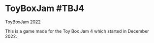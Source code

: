 # ToyBoxJam #TBJ4
ToyBoxJam 2022

This is a game made for the Toy Box Jam 4 which started in December 2022.
